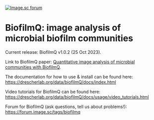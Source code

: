 [![Image.sc forum](https://img.shields.io/badge/dynamic/json.svg?label=forum&url=https%3A%2F%2Fforum.image.sc%2Ftags%2Fbiofilmq.json&query=%24.topic_list.tags.0.topic_count&colorB=brightgreen&suffix=%20topics&logo=data)](https://forum.image.sc/tag/biofilmq)

# BiofilmQ: image analysis of microbial biofilm communities

Current release: BiofilmQ v1.0.2 (25 Oct 2023). 

Link to BiofilmQ paper: [Quantitative image analysis of microbial communities with BiofilmQ](https://doi.org/10.1038/s41564-020-00817-4).

The documentation for how to use & install can be found here: https://drescherlab.org/data/biofilmQ/docs/index.html

Video tutorials for BiofilmQ can be found here: https://drescherlab.org/data/biofilmQ/docs/usage/video_tutorials.html

Forum for BiofilmQ (ask questions, tell us about problems!): https://forum.image.sc/tags/biofilmq 
